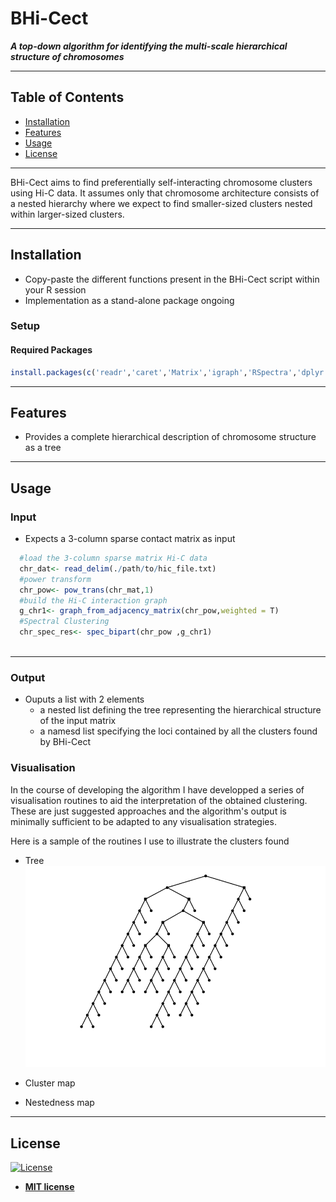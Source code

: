 # BHi-Cect
***A top-down algorithm for identifying the multi-scale hierarchical structure of chromosomes***

---

## Table of Contents

- [Installation](#installation)
- [Features](#features)
- [Usage](#usage)
- [License](#license)

---

BHi-Cect aims to find preferentially self-interacting chromosome clusters using Hi-C data. It assumes only that chromosome architecture consists of a nested hierarchy where we expect to find smaller-sized clusters nested within larger-sized clusters.

---

## Installation

- Copy-paste the different functions present in the BHi-Cect script within your R session
- Implementation as a stand-alone package ongoing

### Setup

#### Required Packages

```r
install.packages(c('readr','caret','Matrix','igraph','RSpectra','dplyr','data.tree'))
```
---

## Features

- Provides a complete hierarchical description of chromosome structure as a tree

---

## Usage

### Input
- Expects a 3-column sparse contact matrix as input
```r
  #load the 3-column sparse matrix Hi-C data
  chr_dat<- read_delim(./path/to/hic_file.txt)
  #power transform
  chr_pow<- pow_trans(chr_mat,1)
  #build the Hi-C interaction graph
  g_chr1<- graph_from_adjacency_matrix(chr_pow,weighted = T)
  #Spectral Clustering
  chr_spec_res<- spec_bipart(chr_pow ,g_chr1)
  
```
---

### Output
- Ouputs a list with 2 elements 
  - a nested list defining the tree representing the hierarchical structure of the input matrix
  - a namesd list specifying the loci contained by all the clusters found by BHi-Cect
  
### Visualisation
In the course of developing the algorithm I have developped a series of visualisation routines to aid the interpretation of the obtained clustering. These are just suggested approaches and the algorithm's output is minimally sufficient to be adapted to any visualisation strategies.

Here is a sample of the routines I use to illustrate the clusters found

- Tree
![alt text](https://github.com/princeps091-binf/BHi-Cect/blob/master/images/tree.png)
- Cluster map

- Nestedness map

---

## License

[![License](http://img.shields.io/:license-mit-blue.svg?style=flat-square)](http://badges.mit-license.org)

- **[MIT license](http://opensource.org/licenses/mit-license.php)**


